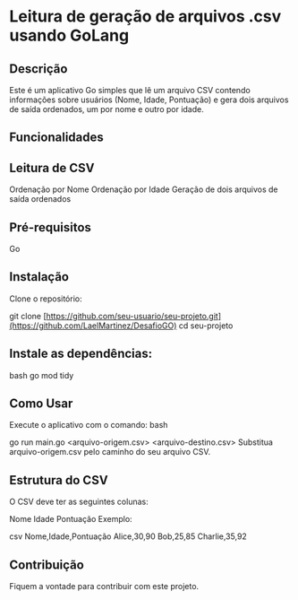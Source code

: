 <h1>Leitura de geração de arquivos .csv usando GoLang</h1>
  
<h2>Descrição</h2>
Este é um aplicativo Go simples que lê um arquivo CSV contendo informações sobre usuários (Nome, Idade, Pontuação) e gera dois arquivos de saída ordenados, um por nome e outro por idade.

<h2>Funcionalidades</h2>
<h2>Leitura de CSV</h2>
  
Ordenação por Nome
Ordenação por Idade
Geração de dois arquivos de saída ordenados

<h2>Pré-requisitos</h2>
Go 

<h2>Instalação</h2>
Clone o repositório:

git clone [https://github.com/seu-usuario/seu-projeto.git](https://github.com/LaelMartinez/DesafioGO)
cd seu-projeto

<h2>Instale as dependências:</h2>
bash
go mod tidy

<h2>Como Usar</h2>
Execute o aplicativo com o comando:
bash

go run main.go <arquivo-origem.csv> <arquivo-destino.csv>
Substitua arquivo-origem.csv pelo caminho do seu arquivo CSV.

<h2>Estrutura do CSV</h2>
O CSV deve ter as seguintes colunas:

Nome
Idade
Pontuação
Exemplo:

csv
Nome,Idade,Pontuação
Alice,30,90
Bob,25,85
Charlie,35,92

<h2>Contribuição</h2>
Fiquem a vontade para contribuir com este projeto.
